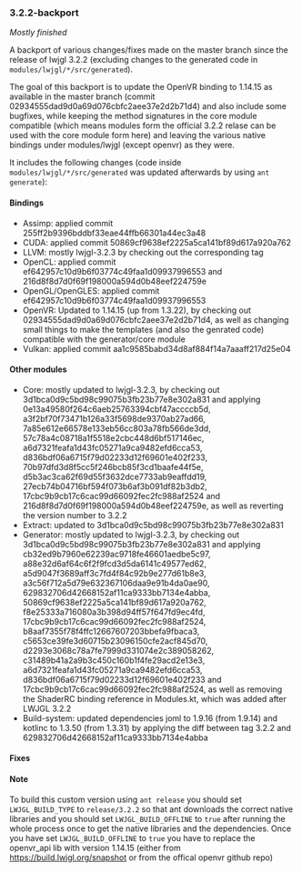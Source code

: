 ### 3.2.2-backport

_Mostly finished_

A backport of various changes/fixes made on the master branch since the release of lwjgl 3.2.2 (excluding changes to the generated code in `modules/lwjgl/*/src/generated`).

The goal of this backport is to update the OpenVR binding to 1.14.15 as available in the master branch (commit 02934555dad9d0a69d076cbfc2aee37e2d2b71d4) and also include some bugfixes, while keeping the method signatures in the core module compatible (which means modules form the official 3.2.2 relase can be used with the core module form here) and leaving the various native bindings under modules/lwjgl (except openvr) as they were.

It includes the following changes (code inside `modules/lwjgl/*/src/generated` was updated afterwards by using `ant generate`):

#### Bindings

- Assimp: applied commit 255ff2b9396bddbf33eae44ffb66301a44ec3a48
- CUDA: applied commit 50869cf9638ef2225a5ca141bf89d617a920a762
- LLVM: mostly lwjgl-3.2.3 by checking out the corresponding tag
- OpenCL: applied commit ef642957c10d9b6f03774c49faa1d09937996553 and 216d8f8d7d0f69f198000a594d0b48eef224759e
- OpenGL/OpenGLES: applied commit ef642957c10d9b6f03774c49faa1d09937996553
- OpenVR: Updated to 1.14.15 (up from 1.3.22), by checking out 02934555dad9d0a69d076cbfc2aee37e2d2b71d4, as well as changing small things to make the templates (and also the genrated code) compatible with the generator/core module
- Vulkan: applied commit aa1c9585babd34d8af884f14a7aaaff217d25e04


#### Other modules
- Core: mostly updated to lwjgl-3.2.3, by checking out 3d1bca0d9c5bd98c99075b3fb23b77e8e302a831 and applying 0e13a49580f264c6aeb25763394cbf47accccb5d, a3f2bf70f73471b126a33f5698de9370ab27ad66, 7a85e612e66578e133eb56cc803a78fb566de3dd, 57c78a4c08718a1f5518e2cbc448d6bf517146ec, a6d7321feafa1d43fc05271a9ca9482efd6cca53, d836bdf06a6715f79d02233d12f69601e402f233, 70b97dfd3d8f5cc5f246bcb85f3cd1baafe44f5e, d5b3ac3ca62f69d55f3632dce7733ab9eaffdd19, 27ecb74b04716bf594f073b6af3b091df82b3db2, 17cbc9b9cb17c6cac99d66092fec2fc988af2524 and 216d8f8d7d0f69f198000a594d0b48eef224759e, as well as reverting the version number to 3.2.2
- Extract: updated to 3d1bca0d9c5bd98c99075b3fb23b77e8e302a831
- Generator: mostly updated to lwjgl-3.2.3, by checking out 3d1bca0d9c5bd98c99075b3fb23b77e8e302a831 and applying cb32ed9b7960e62239ac9718fe46601aedbe5c97, a88e32d6af64c6f2f9fcd3d5da6141c49577ed62, a5d9047f3689aff3c7fd4f84c92b9e277d61b8e3, a3c56f712a5d79e632367106daa9e91b4da0ae90, 629832706d42668152af11ca9333bb7134e4abba, 50869cf9638ef2225a5ca141bf89d617a920a762, f8e25333a716080a3b398d94ff57f647fd9ec4fd, 17cbc9b9cb17c6cac99d66092fec2fc988af2524, b8aaf7355f78f4ffc12667607203bbefa9fbaca3, c5653ce39fe3d60715b23096150cfe2acf845d70, d2293e3068c78a7fe7999d331074e2c389058262, c31489b41a2a9b3c450c160b1f4fe29acd2e13e3, a6d7321feafa1d43fc05271a9ca9482efd6cca53, d836bdf06a6715f79d02233d12f69601e402f233 and 17cbc9b9cb17c6cac99d66092fec2fc988af2524, as well as removing the ShaderRC binding reference in Modules.kt, which was added after LWJGL 3.2.2
- Build-system: updated dependencies joml to 1.9.16 (from 1.9.14) and kotlinc to 1.3.50 (from 1.3.31) by applying the diff between tag 3.2.2 and 629832706d42668152af11ca9333bb7134e4abba

#### Fixes



#### Note

To build this custom version using `ant release` you should set `LWJGL_BUILD_TYPE` to `release/3.2.2` so that ant downloads the correct native libraries and you should set `LWJGL_BUILD_OFFLINE` to `true` after running the whole process once to get the native libraries and the dependencies. Once you have set `LWJGL_BUILD_OFFLINE` to `true` you have to replace the openvr_api lib with version 1.14.15 (either from https://build.lwjgl.org/snapshot or from the offical openvr github repo)